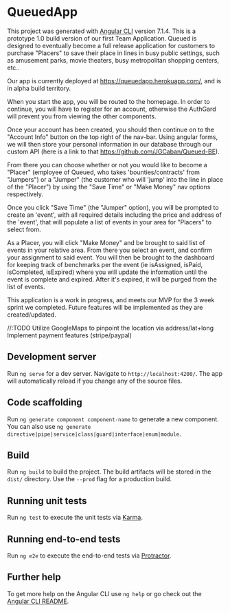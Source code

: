 # QueuedApp

This project was generated with [Angular CLI](https://github.com/angular/angular-cli) version 7.1.4.
This is a prototype 1.0 build version of our first Team Application. Queued is designed to eventually become a full release application for customers to purchase "Placers" to save their place in lines in busy public settings, such as amusement parks, movie theaters, busy metropolitan shopping centers, etc..

Our app is currently deployed at https://queuedapp.herokuapp.com/, and is in alpha build territory.

When you start the app, you will be routed to the homepage. In order to continue, you will have to register for an account, otherwise the AuthGard will prevent you from viewing the other components.

Once your account has been created, you should then continue on to the "Account Info" button on the top right of the nav-bar. Using angular forms, we will then store your personal information in our database through our custom API (here is a link to that https://github.com/JGCaban/Queued-BE).

From there you can choose whether or not you would like to become a "Placer" (employee of Queued, who takes 'bounties/contracts' from "Jumpers") or a "Jumper" (the customer who will 'jump' into the line in place of the "Placer") by using the "Save Time" or "Make Money" nav options respectively.

Once you click "Save Time" (the "Jumper" option), you will be prompted to create an 'event', with all required details including the price and address of the 'event', that will populate a list of events in your area for "Placers" to select from.

As a Placer, you will click "Make Money" and be brought to said list of events in your relative area. From there you select an event, and confirm your assignment to said event. You will then be brought to the dashboard for keeping track of benchmarks per the event (ie isAssigned, isPaid, isCompleted, isExpired) where you will update the information until the event is complete and expired. After it's expired, it will be purged from the list of events.

This application is a work in progress, and meets our MVP for the 3 week sprint we completed. Future features will be implemented as they are created/updated.

//:TODO
Utilize GoogleMaps to pinpoint the location via address/lat+long
Implement payment features (stripe/paypal)

## Development server

Run `ng serve` for a dev server. Navigate to `http://localhost:4200/`. The app will automatically reload if you change any of the source files.

## Code scaffolding

Run `ng generate component component-name` to generate a new component. You can also use `ng generate directive|pipe|service|class|guard|interface|enum|module`.

## Build

Run `ng build` to build the project. The build artifacts will be stored in the `dist/` directory. Use the `--prod` flag for a production build.

## Running unit tests

Run `ng test` to execute the unit tests via [Karma](https://karma-runner.github.io).

## Running end-to-end tests

Run `ng e2e` to execute the end-to-end tests via [Protractor](http://www.protractortest.org/).

## Further help

To get more help on the Angular CLI use `ng help` or go check out the [Angular CLI README](https://github.com/angular/angular-cli/blob/master/README.md).
